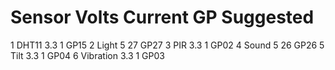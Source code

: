 #    Sensor     Volts   Current GP  Suggested
1    DHT11      3.3     1           GP15
2    Light      5       27          GP27
3    PIR        3.3     1           GP02
4    Sound      5       26          GP26
5    Tilt       3.3     1           GP04
6    Vibration  3.3     1           GP03
